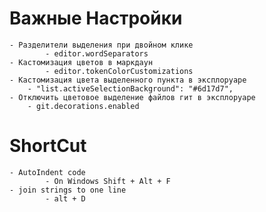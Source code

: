 # Важные Настройки 
	- Разделители выделения при двойном клике
    		- editor.wordSeparators
	- Кастомизация цветов в маркдаун
    		- editor.tokenColorCustomizations
	- Кастомизация цвета выделенного пункта в эксплоруаре
		- "list.activeSelectionBackground": "#6d17d7",
	- Отключить цветовое выделение файлов гит в эксплоруаре
		- git.decorations.enabled
# ShortCut
	- AutoIndent code
    		- On Windows Shift + Alt + F
	- join strings to one line
    		- alt + D
